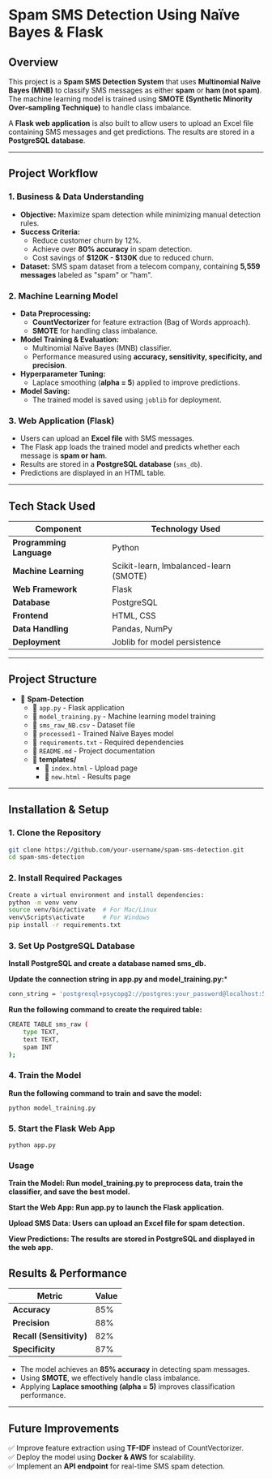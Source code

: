 # **Spam SMS Detection Using Naïve Bayes & Flask**  

## **Overview**  
This project is a **Spam SMS Detection System** that uses **Multinomial Naïve Bayes (MNB)** to classify SMS messages as either **spam** or **ham (not spam)**. The machine learning model is trained using **SMOTE (Synthetic Minority Over-sampling Technique)** to handle class imbalance.

A **Flask web application** is also built to allow users to upload an Excel file containing SMS messages and get predictions. The results are stored in a **PostgreSQL database**.  

---

## **Project Workflow**  
### **1. Business & Data Understanding**  
- **Objective:** Maximize spam detection while minimizing manual detection rules.  
- **Success Criteria:**  
  - Reduce customer churn by 12%.  
  - Achieve over **80% accuracy** in spam detection.  
  - Cost savings of **$120K - $130K** due to reduced churn.  
- **Dataset:** SMS spam dataset from a telecom company, containing **5,559 messages** labeled as "spam" or "ham".  

### **2. Machine Learning Model**  
- **Data Preprocessing:**  
  - **CountVectorizer** for feature extraction (Bag of Words approach).  
  - **SMOTE** for handling class imbalance.  
- **Model Training & Evaluation:**  
  - Multinomial Naïve Bayes (MNB) classifier.  
  - Performance measured using **accuracy, sensitivity, specificity, and precision**.  
- **Hyperparameter Tuning:**  
  - Laplace smoothing (**alpha = 5**) applied to improve predictions.  
- **Model Saving:**  
  - The trained model is saved using `joblib` for deployment.  

### **3. Web Application (Flask)**  
- Users can upload an **Excel file** with SMS messages.  
- The Flask app loads the trained model and predicts whether each message is **spam or ham**.  
- Results are stored in a **PostgreSQL database** (`sms_db`).  
- Predictions are displayed in an HTML table.  

---

## **Tech Stack Used**  
| Component | Technology Used |
|-----------|----------------|
| **Programming Language** | Python  |
| **Machine Learning** | Scikit-learn, Imbalanced-learn (SMOTE) |
| **Web Framework** | Flask |
| **Database** | PostgreSQL |
| **Frontend** | HTML, CSS |
| **Data Handling** | Pandas, NumPy |
| **Deployment** | Joblib for model persistence |

---

## **Project Structure**  
- 📂 **Spam-Detection**  
  - 📄 `app.py` - Flask application  
  - 📄 `model_training.py` - Machine learning model training  
  - 📄 `sms_raw_NB.csv` - Dataset file  
  - 📄 `processed1` - Trained Naïve Bayes model  
  - 📄 `requirements.txt` - Required dependencies  
  - 📄 `README.md` - Project documentation  
  - 📂 **templates/**  
    - 📄 `index.html` - Upload page  
    - 📄 `new.html` - Results page  

---

## **Installation & Setup**  

### **1. Clone the Repository**  
```sh
git clone https://github.com/your-username/spam-sms-detection.git
cd spam-sms-detection
```

### 2. Install Required Packages
```sh
Create a virtual environment and install dependencies:
python -m venv venv
source venv/bin/activate  # For Mac/Linux
venv\Scripts\activate     # For Windows
pip install -r requirements.txt
```
### 3. Set Up PostgreSQL Database
**Install PostgreSQL and create a database named sms_db.** 

**Update the connection string in app.py and model_training.py:***
```sh
conn_string = 'postgresql+psycopg2://postgres:your_password@localhost:5432/sms_db'
```
**Run the following command to create the required table:**
```sh
CREATE TABLE sms_raw (
    type TEXT,
    text TEXT,
    spam INT
);
```
### 4. Train the Model
**Run the following command to train and save the model:**
```
python model_training.py
```
### 5. Start the Flask Web App
```
python app.py
```
### Usage
**Train the Model: Run model_training.py to preprocess data, train the classifier, and save the best model.**

**Start the Web App: Run app.py to launch the Flask application.**

**Upload SMS Data: Users can upload an Excel file for spam detection.**

**View Predictions: The results are stored in PostgreSQL and displayed in the web app.**

## **Results & Performance**  

| **Metric**            | **Value** |
|----------------------|----------|
| **Accuracy**        | 85%      |
| **Precision**       | 88%      |
| **Recall (Sensitivity)** | 82%  |
| **Specificity**     | 87%      |

- The model achieves an **85% accuracy** in detecting spam messages.  
- Using **SMOTE**, we effectively handle class imbalance.  
- Applying **Laplace smoothing (alpha = 5)** improves classification performance.  

---

## **Future Improvements**  

✅ Improve feature extraction using **TF-IDF** instead of CountVectorizer.  
✅ Deploy the model using **Docker & AWS** for scalability.  
✅ Implement an **API endpoint** for real-time SMS spam detection.  

